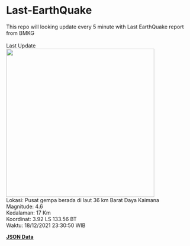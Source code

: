 # Last-EarthQuake
This repo will looking update every 5 minute with Last EarthQuake report from BMKG
<br>
<br>
Last Update
<br>
<img src="https://ews.bmkg.go.id/TEWS/data/20211218233050.mmi.jpg" width="400"/>
<br>
Lokasi: Pusat gempa berada di laut 36 km Barat Daya Kaimana <br>
Magnitude: 4.6 <br>
Kedalaman: 17 Km <br>
Koordinat: 3.92 LS 133.56 BT <br>
Waktu: 18/12/2021 23:30:50 WIB <br>

<a href="./data/data.json">**JSON Data**</a>
